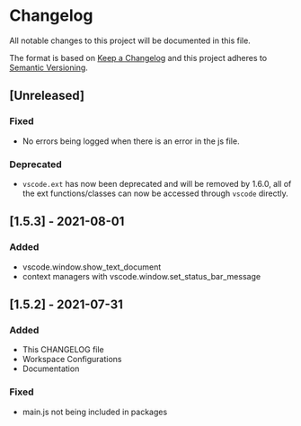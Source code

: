 # Changelog

All notable changes to this project will be documented in this file.

The format is based on [Keep a Changelog](http://keepachangelog.com/en/1.0.0/)
and this project adheres to [Semantic Versioning](http://semver.org/spec/v2.0.0.html).

## [Unreleased]

### Fixed

- No errors being logged when there is an error in the js file.

### Deprecated

- `vscode.ext` has now been deprecated and will be removed by 1.6.0, all of the ext functions/classes can now be accessed through `vscode` directly.

## [1.5.3] - 2021-08-01

### Added

- vscode.window.show_text_document
- context managers with vscode.window.set_status_bar_message

## [1.5.2] - 2021-07-31

### Added

- This CHANGELOG file
- Workspace Configurations
- Documentation

### Fixed

- main.js not being included in packages

